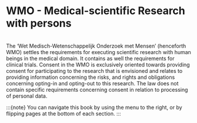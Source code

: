 # WMO - Medical-scientific Research with persons

</br>
The ‘Wet Medisch-Wetenschappelijk Onderzoek met Mensen’ (henceforth WMO) settles the requirements for executing scientific research with human beings in the medical domain. It contains as well the requirements for clinical trials. Consent in the WMO is exclusively oriented towards providing consent for participating to the research that is envisioned and relates to providing information concerning the risks, and rights and obligations concerning opting-in and opting-out to this research. The law does not contain specific requirements concerning consent in relation to processing of personal data. 



:::{note}
You can navigate this book by using the menu to the right, or by flipping pages at the bottom of each section.
:::
